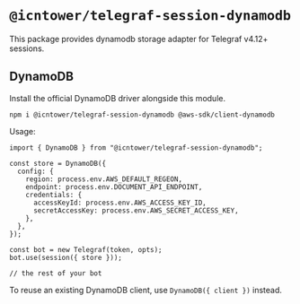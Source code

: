 # `@icntower/telegraf-session-dynamodb`

This package provides dynamodb storage adapter for Telegraf v4.12+ sessions.

## DynamoDB

Install the official DynamoDB driver alongside this module.

```shell
npm i @icntower/telegraf-session-dynamodb @aws-sdk/client-dynamodb
```

Usage:

```TS
import { DynamoDB } from "@icntower/telegraf-session-dynamodb";

const store = DynamoDB({
  config: {
    region: process.env.AWS_DEFAULT_REGEON,
    endpoint: process.env.DOCUMENT_API_ENDPOINT,
    credentials: {
      accessKeyId: process.env.AWS_ACCESS_KEY_ID,
      secretAccessKey: process.env.AWS_SECRET_ACCESS_KEY,
    },
  },
});

const bot = new Telegraf(token, opts);
bot.use(session({ store }));

// the rest of your bot
```

To reuse an existing DynamoDB client, use `DynamoDB({ client })` instead.
